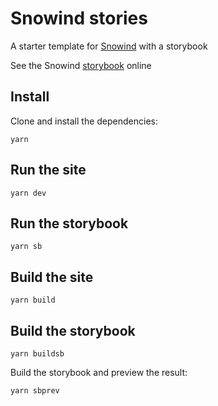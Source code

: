 # Snowind stories

A starter template for [Snowind](https://github.com/synw/snowind) with a storybook

See the Snowind [storybook](https://synw.github.io/snowind-stories/) online

## Install

Clone and install the dependencies:

```
yarn
```

## Run the site

```
yarn dev
```

## Run the storybook

```
yarn sb
```

## Build the site

```
yarn build
```

## Build the storybook

```
yarn buildsb
```

Build the storybook and preview the result:

```
yarn sbprev
```